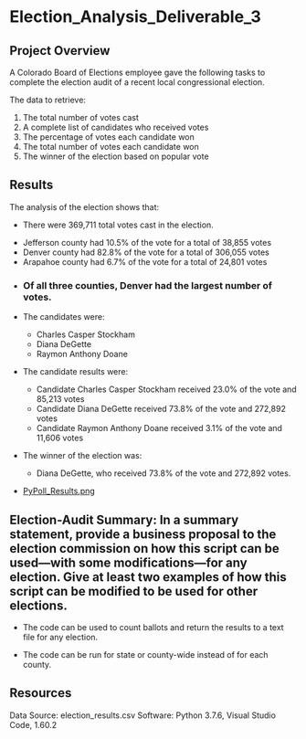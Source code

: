 # Election_Analysis_Deliverable_3

## Project Overview

A Colorado Board of Elections employee gave the following tasks to complete the election audit of a recent local congressional election.

 The data to retrieve: 
 1. The total number of votes cast
 2. A complete list of candidates who received votes
 3. The percentage of votes each candidate won
 4. The total number of votes each candidate won
 5. The winner of the election based on popular vote

## Results

The analysis of the election shows that:

* There were 369,711 total votes cast in the election.

- Jefferson county had 10.5% of the vote for a total of 38,855 votes
- Denver county had 82.8% of the vote for a total of 306,055 votes
- Arapahoe county had 6.7% of the vote for a total of 24,801 votes

* ### Of all three counties, Denver had the largest number of votes.

* The candidates were:
	- Charles Casper Stockham
	- Diana DeGette
	- Raymon Anthony Doane

* The candidate results were:
	- Candidate Charles Casper Stockham received 23.0% of the vote and 85,213 votes
	- Candidate Diana DeGette received 73.8% of the vote and 272,892 votes
	- Candidate Raymon Anthony Doane received 3.1% of the vote and 11,606 votes

* The winner of the election was:
	- Diana DeGette, who received 73.8% of the vote and 272,892 votes.


* [PyPoll_Results.png](https://github.com/forrestcasey/Election_Analysis/blob/main/PyPoll_Results.png)



## Election-Audit Summary: In a summary statement, provide a business proposal to the election commission on how this script can be used—with some modifications—for any election. Give at least two examples of how this script can be modified to be used for other elections.

* The code can be used to count ballots and return the results to a text file for any election. 

* The code can be run for state or county-wide instead of for each county.


## Resources

Data Source: election_results.csv
Software: Python 3.7.6, Visual Studio Code, 1.60.2
